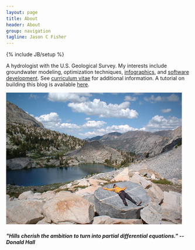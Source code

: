 ```yaml
---
layout: page
title: About
header: About
group: navigation
tagline: Jason C Fisher
---
```

{% include JB/setup %}

A hydrologist with the U.S. Geological Survey.
My interests include groundwater modeling, optimization techniques,
[infographics](/art/2012/05/31/infographics/), and
[software development](https://github.com/jfisher-usgs).
See [curriculum vitae](/cv.html) for
additional information. A tutorial on building this blog is available
[here](/lessons/2012/05/30/jekyll-build-on-windows/).

![center](/figs/tower.jpg)
##### "Hills cherish the ambition to turn into partial differential equations." --Donald Hall

